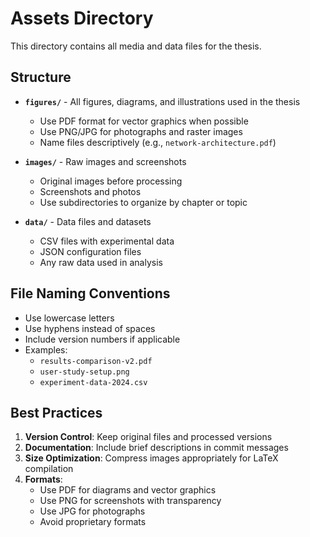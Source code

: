 # Assets Directory

This directory contains all media and data files for the thesis.

## Structure

- **`figures/`** - All figures, diagrams, and illustrations used in the thesis
  - Use PDF format for vector graphics when possible
  - Use PNG/JPG for photographs and raster images
  - Name files descriptively (e.g., `network-architecture.pdf`)

- **`images/`** - Raw images and screenshots
  - Original images before processing
  - Screenshots and photos
  - Use subdirectories to organize by chapter or topic

- **`data/`** - Data files and datasets
  - CSV files with experimental data
  - JSON configuration files
  - Any raw data used in analysis

## File Naming Conventions

- Use lowercase letters
- Use hyphens instead of spaces
- Include version numbers if applicable
- Examples:
  - `results-comparison-v2.pdf`
  - `user-study-setup.png`
  - `experiment-data-2024.csv`

## Best Practices

1. **Version Control**: Keep original files and processed versions
2. **Documentation**: Include brief descriptions in commit messages
3. **Size Optimization**: Compress images appropriately for LaTeX compilation
4. **Formats**:
   - Use PDF for diagrams and vector graphics
   - Use PNG for screenshots with transparency
   - Use JPG for photographs
   - Avoid proprietary formats